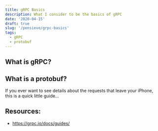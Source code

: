 ```yaml
---
title: gRPC Basics
description: What I consider to be the basics of gRPC
date: '2020-04-15'
draft: true
slug: '/pensieve/grpc-basics'
tags:
  - gRPC
  - protobuf
---
```


## What is gRPC?

## What is a protobuf?

If you ever want to see details about the requests that leave your iPhone, this is a quick little guide...

## Resources:

- https://grpc.io/docs/guides/
